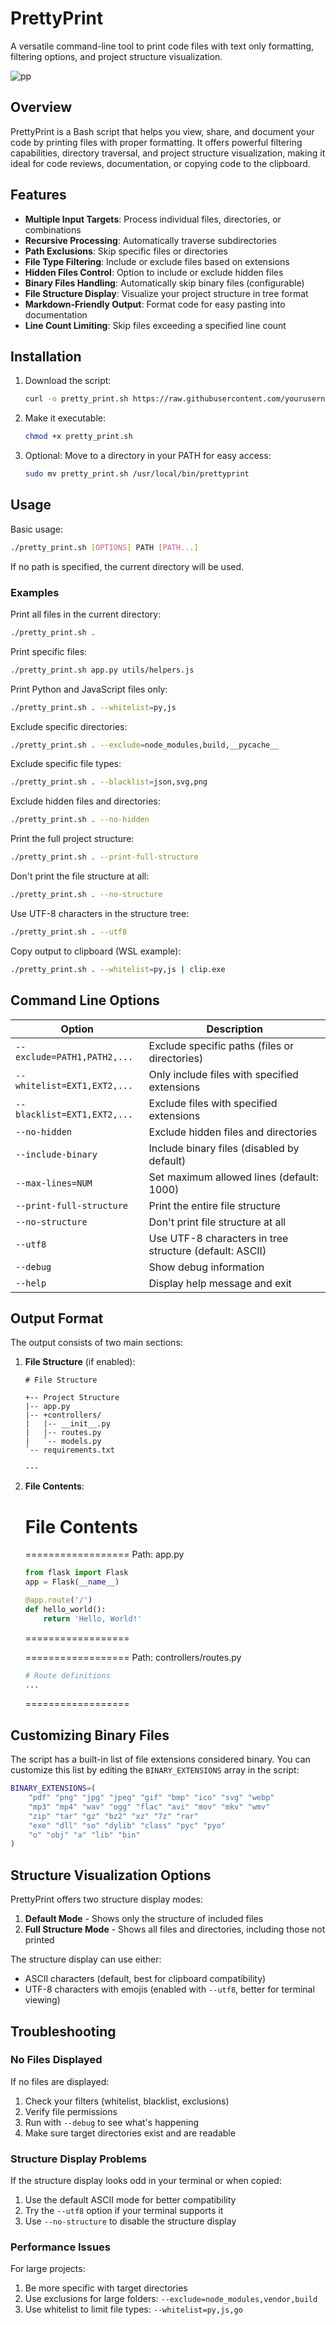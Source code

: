 # PrettyPrint

A versatile command-line tool to print code files with text only formatting, filtering options, and project structure visualization.

![pp](https://github.com/user-attachments/assets/acd80b13-4d9a-4c9c-9a42-6f89d6fdcd30)

## Overview

PrettyPrint is a Bash script that helps you view, share, and document your code by printing files with proper formatting. It offers powerful filtering capabilities, directory traversal, and project structure visualization, making it ideal for code reviews, documentation, or copying code to the clipboard.

## Features

- **Multiple Input Targets**: Process individual files, directories, or combinations
- **Recursive Processing**: Automatically traverse subdirectories
- **Path Exclusions**: Skip specific files or directories
- **File Type Filtering**: Include or exclude files based on extensions
- **Hidden Files Control**: Option to include or exclude hidden files
- **Binary Files Handling**: Automatically skip binary files (configurable)
- **File Structure Display**: Visualize your project structure in tree format
- **Markdown-Friendly Output**: Format code for easy pasting into documentation
- **Line Count Limiting**: Skip files exceeding a specified line count

## Installation

1. Download the script:
   ```bash
   curl -o pretty_print.sh https://raw.githubusercontent.com/yourusername/prettyprint/main/pretty_print.sh
   ```

2. Make it executable:
   ```bash
   chmod +x pretty_print.sh
   ```

3. Optional: Move to a directory in your PATH for easy access:
   ```bash
   sudo mv pretty_print.sh /usr/local/bin/prettyprint
   ```

## Usage

Basic usage:

```bash
./pretty_print.sh [OPTIONS] PATH [PATH...]
```

If no path is specified, the current directory will be used.

### Examples

Print all files in the current directory:
```bash
./pretty_print.sh .
```

Print specific files:
```bash
./pretty_print.sh app.py utils/helpers.js
```

Print Python and JavaScript files only:
```bash
./pretty_print.sh . --whitelist=py,js
```

Exclude specific directories:
```bash
./pretty_print.sh . --exclude=node_modules,build,__pycache__
```

Exclude specific file types:
```bash
./pretty_print.sh . --blacklist=json,svg,png
```

Exclude hidden files and directories:
```bash
./pretty_print.sh . --no-hidden
```

Print the full project structure:
```bash
./pretty_print.sh . --print-full-structure
```

Don't print the file structure at all:
```bash
./pretty_print.sh . --no-structure
```

Use UTF-8 characters in the structure tree:
```bash
./pretty_print.sh . --utf8
```

Copy output to clipboard (WSL example):
```bash
./pretty_print.sh . --whitelist=py,js | clip.exe
```

## Command Line Options

| Option | Description |
|--------|-------------|
| `--exclude=PATH1,PATH2,...` | Exclude specific paths (files or directories) |
| `--whitelist=EXT1,EXT2,...` | Only include files with specified extensions |
| `--blacklist=EXT1,EXT2,...` | Exclude files with specified extensions |
| `--no-hidden` | Exclude hidden files and directories |
| `--include-binary` | Include binary files (disabled by default) |
| `--max-lines=NUM` | Set maximum allowed lines (default: 1000) |
| `--print-full-structure` | Print the entire file structure |
| `--no-structure` | Don't print file structure at all |
| `--utf8` | Use UTF-8 characters in tree structure (default: ASCII) |
| `--debug` | Show debug information |
| `--help` | Display help message and exit |

## Output Format

The output consists of two main sections:

1. **File Structure** (if enabled):
   ```
   # File Structure

   +-- Project Structure
   |-- app.py
   |-- +controllers/
   |   |-- __init__.py
   |   |-- routes.py
   |   `-- models.py
   `-- requirements.txt

   ---
   ```

2. **File Contents**:

   # File Contents

   ==================
   Path: app.py
   ```python
   from flask import Flask
   app = Flask(__name__)

   @app.route('/')
   def hello_world():
       return 'Hello, World!'
   ```
   ==================


   ==================
   Path: controllers/routes.py
   ```python
   # Route definitions
   ...
   ```
   ==================

## Customizing Binary Files

The script has a built-in list of file extensions considered binary. You can customize this list by editing the `BINARY_EXTENSIONS` array in the script:

```bash
BINARY_EXTENSIONS=(
    "pdf" "png" "jpg" "jpeg" "gif" "bmp" "ico" "svg" "webp"
    "mp3" "mp4" "wav" "ogg" "flac" "avi" "mov" "mkv" "wmv"
    "zip" "tar" "gz" "bz2" "xz" "7z" "rar"
    "exe" "dll" "so" "dylib" "class" "pyc" "pyo" 
    "o" "obj" "a" "lib" "bin"
)
```

## Structure Visualization Options

PrettyPrint offers two structure display modes:

1. **Default Mode** - Shows only the structure of included files
2. **Full Structure Mode** - Shows all files and directories, including those not printed

The structure display can use either:
- ASCII characters (default, best for clipboard compatibility)
- UTF-8 characters with emojis (enabled with `--utf8`, better for terminal viewing)

## Troubleshooting

### No Files Displayed

If no files are displayed:

1. Check your filters (whitelist, blacklist, exclusions)
2. Verify file permissions
3. Run with `--debug` to see what's happening
4. Make sure target directories exist and are readable

### Structure Display Problems

If the structure display looks odd in your terminal or when copied:

1. Use the default ASCII mode for better compatibility
2. Try the `--utf8` option if your terminal supports it
3. Use `--no-structure` to disable the structure display

### Performance Issues

For large projects:

1. Be more specific with target directories
2. Use exclusions for large folders: `--exclude=node_modules,vendor,build`
3. Use whitelist to limit file types: `--whitelist=py,js,go`
